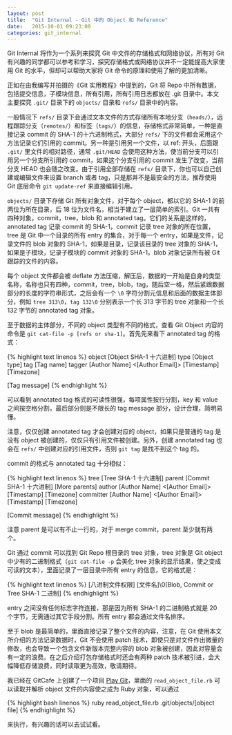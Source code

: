 ```yaml
---
layout: post
title:  "Git Internal - Git 中的 Object 和 Reference"
date:   2015-10-01 09:23:00
categories: git_internal
---
```


Git Internal 将作为一个系列来探究 Git 中文件的存储格式和网络协议，所有对 Git 有兴趣的同学都可以参考和学习，探究存储格式或网络协议并不一定能提高大家使用 Git 的水平，但却可以帮助大家将 Git 命令的原理和使用了解的更加清晰。

正如在由我编写并拍摄的《Git 实用教程》中提到的，Git 将 Repo 中所有数据，包括提交信息，子模块信息，所有引用，所有引用日志都放在 .git 目录中。本文主要探究 `.git/` 目录下的 `objects/` 目录和 `refs/` 目录中的内容。

一般情况下 `refs/` 目录下会通过文本文件的方式存储所有本地分支（`heads/`），远程跟踪分支（`remotes/`）和标签（`tags/`）的信息，存储格式非常简单，一种是直接记录 commit 的 SHA-1 的十六进制格式，大部分 `refs/` 下的文件都会采用这个方法记录它们引用的 commit。另一种是引用另一个文件，以 ref: 开头，后面跟 `.git/` 里文件的相对路径，通常 `.git/HEAD` 会使用这种方法，使当前分支可以引用另一个分支所引用的 commit，如果这个分支引用的 commit 发生了改变，当前分支 HEAD 也会随之改变。由于引用全部存储在 `refs/` 目录下，你也可以自己创建或编辑文件来设置 branch 或者 tag，只是那并不是最安全的方法，推荐使用 Git 底层命令 `git update-ref` 来直接编辑引用。

`objects/` 目录下存储 Git 所有对象文件，对于每个 object，都以它的 SHA-1 的前两位为所在目录，后 18 位为文件名，相当于建立了一层简单的索引。Git 一共有四种对象，commit，tree，blob 和 annotated tag。它们的关系是这样的，annotated tag 记录 commit 的 SHA-1，commit 记录 tree 对象的所在位置，tree 是 Git 中一个目录的所有 entry 的集合，对于每一个 entry，如果是文件，记录文件的 blob 对象的 SHA-1，如果是目录，记录该目录的 tree 对象的 SHA-1，如果是子模块，记录子模块的 commit 对象的 SHA-1。blob 对象记录所有被 Git 跟踪的文件的内容。

每个 object 文件都会被 deflate 方法压缩，解压后，数据的一开始是自身的类型名称，名称也只有四种，commit，tree，blob，tag，随后空一格，然后紧跟数据部分的长度的字符串形式，之后会有一个 `\0` 字符分割元信息和后面的数据主体部分，例如 `tree 313\0`，`tag 132\0` 分别表示一个长 313 字节的 tree 对象和一个长 132 字节的 annotated tag 对象。

至于数据的主体部分，不同的 object 类型有不同的格式，查看 Git Object 内容的命令是 `git cat-file -p [refs or sha-1]`。首先先来看下 annotated tag 的格式：

{% highlight text linenos %}
object [Object SHA-1 十六进制]
type [Object type]
tag [Tag name]
tagger [Author Name] <[Author Email]> [Timestamp] [Timezone]

[Tag message]
{% endhighlight %}

可以看到 annotated tag 格式的可读性很强，每项属性按行分割，key 和 value 之间按空格分割，最后部分则是不限长的 tag message 部分，设计合理，简明易懂。

注意，仅仅创建 annotated tag 才会创建对应的 object，如果只是普通的 tag 是没有 object 被创建的，仅仅只有引用文件被创建。另外，创建 annotated tag 也会在 `refs/` 中创建对应的引用文件，否则 `git tag` 是找不到这个 tag 的。

commit 的格式与 annotated tag 十分相似：

{% highlight text linenos %}
tree [Tree SHA-1 十六进制]
parent [Commit SHA-1 十六进制]
[More parents]
author [Author Name] <[Author Email]> [Timestamp] [Timezone]
committer [Author Name] <[Author Email]> [Timestamp] [Timezone]

[Commit message]
{% endhighlight %}

注意 parent 是可以有不止一行的，对于 merge commit，parent 至少就有两个。

Git 通过 commit 可以找到 Git Repo 根目录的 tree 对象，tree 对象是 Git object 中少有的二进制格式（`git cat-file -p` 会美化 tree 对象的显示结果，使之变成可读的文本），里面记录了一层目录中所有 entry 的信息，它的格式是：

{% highlight text linenos %}
[八进制文件权限] [文件名]\0[Blob, Commit or Tree SHA-1 二进制]
{% endhighlight %}

entry 之间没有任何标志字符连接，那是因为所有 SHA-1 的二进制格式就是 20 个字节，无需通过其它手段分割。所有 entry 都会通过文件名排序。

至于 blob 是最简单的，里面直接记录了整个文件的内容，注意，在 Git 使用本文所介绍的方法记录数据时，Git 不会使用 patch 技术，即使只是对文件作出微量的修改，也会导致一个包含文件新版本完整内容的 blob 对象被创建，因此对容量会有一定的浪费。在之后介绍打包存储格式时还会有两种 patch 技术被引进，会大幅降低存储浪费，同时读取更为高效，敬请期待。

我已经在 GitCafe 上创建了一个项目 [Play Git](https://gitcafe.com/bachue/play_git)，里面的 `read_object_file.rb` 可以读取并解析 object 文件的内容使之成为 Ruby 对象，可以通过

{% highlight bash linenos %}
ruby read_object_file.rb .git/objects/[object file]
{% endhighlight %}

来执行，有兴趣的话可以去试试看。
